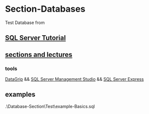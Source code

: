 # Section-Databases

Test Database from

## [SQL Server Tutorial](https://www.sqlservertutorial.net/)
## [sections and lectures](https://drive.google.com/drive/folders/1-DeOBBH05pl_a-8e80OERspogV3MC-rN?usp=share_link)
### tools
[DataGrip](https://www.jetbrains.com/datagrip/)
&& [SQL Server Management Studio](https://docs.microsoft.com/en-us/sql/ssms/download-sql-server-management-studio-ssms?view=sql-server-ver15)
&& [SQL Server Express](https://www.microsoft.com/en-us/sql-server/sql-server-downloads)

## examples
.\Database-Section\Test\example-Basics.sql

